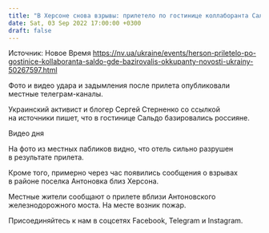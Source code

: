 ```yaml
---
title: "В Херсоне снова взрывы: прилетело по гостинице коллаборанта Сальдо, где базировались оккупанты"
date: Sat, 03 Sep 2022 17:00:00 +0300
draft: false
---
```

Источник: Новое Время https://nv.ua/ukraine/events/herson-priletelo-po-gostinice-kollaboranta-saldo-gde-bazirovalis-okkupanty-novosti-ukrainy-50267597.html


Фото и видео удара и задымления после прилета опубликовали местные телеграм-каналы.

Украинский активист и блогер Сергей Стерненко со ссылкой на источники пишет, что в гостинице Сальдо базировались россияне.

 Видео дня   

На фото из местных пабликов видно, что отель сильно разрушен в результате прилета.

Кроме того, примерно через час появились сообщения о взрывах в районе поселка Антоновка близ Херсона.

 Местные жители сообщают о прилете вблизи Антоновского железнодорожного моста. На месте возник пожар.

Присоединяйтесь к нам в соцсетях Facebook, Telegram и Instagram.
